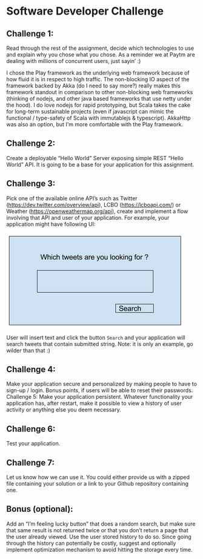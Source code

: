 # Software Developer Challenge

## Challenge 1: 
Read through the rest of the assignment, decide which technologies to use and explain why you chose what you chose. As a reminder we at Paytm are dealing with millions of concurrent users, just sayin’ :)

I chose the Play framework as the underlying web framework because of how fluid it is in respect to high traffic. The non-blocking IO aspect of the framework backed by Akka (do I need to say more?) really makes this framework standout in 
comparison to other non-blocking web frameworks (thinking of nodejs, and other java based frameworks that use netty under the hood). I do love nodejs for rapid prototyping, but Scala takes the cake for long-term sustainable projects 
(even if javascript can mimic the functional / type-safety of Scala with immutablejs & typescript). AkkaHttp was also an option, but I'm more comfortable with the Play framework.

## Challenge 2: 
Create a deployable “Hello World” Server exposing simple REST “Hello World” API. It is going to be a base for your application for this assignment.

## Challenge 3:
Pick one of the available online API’s such as Twitter (https://dev.twitter.com/overview/api), LCBO (https://lcboapi.com/) or Weather (https://openweathermap.org/api), create and implement a flow involving that API and user of your application. For example, your application might have following UI:

![Sample UI](./sample-ui.png?raw=true "Sample UI")


User will insert text and click the button `Search` and your application will search tweets that contain submitted string. Note: it is only an example, go wilder than that :)

## Challenge 4:
Make your application secure and personalized by making people to have to sign-up / login. Bonus points, if users will be able to reset their passwords.
Challenge 5:
Make your application persistent. Whatever functionality your application has, after restart, make it possible to view a history of user activity or anything else you deem necessary.

## Challenge 6:
Test your application.

## Challenge 7:
Let us know how we can use it. You could either provide us with a zipped file containing your solution or a link to your Github repository containing one.

## Bonus (optional):
Add an “I’m feeling lucky button” that does a random search, but make sure that same result is not returned twice or that you don’t return a page that the user already viewed. Use the user stored history to do so. Since going through the history can potentially be costly, suggest and optionally implement optimization mechanism to avoid hitting the storage every time.



